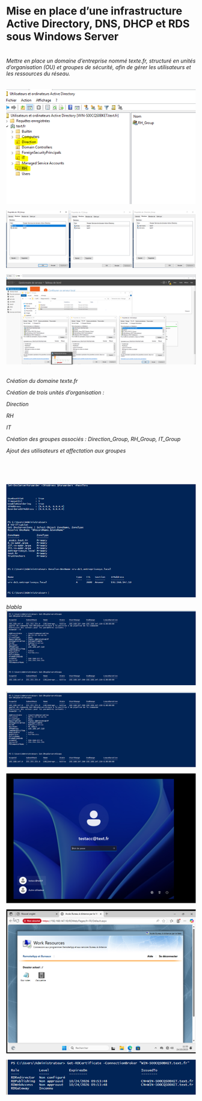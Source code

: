    <h1> Mise en place d’une infrastructure Active Directory, DNS, DHCP et RDS sous Windows Server<h1>
    <h6>Mettre en place un domaine d’entreprise nommé texte.fr, structuré en unités d’organisation (OU) et groupes de sécurité, afin de gérer les utilisateurs et les ressources du réseau.<h6>

![alt text](image-5.png)

![alt text](image-1.png)

![alt text](image-4.png)
<h6> Création du domaine texte.fr

Création de trois unités d’organisation :

Direction

RH

IT

Création des groupes associés : Direction_Group, RH_Group, IT_Group

Ajout des utilisateurs et affectation aux groupes
<h6>
<br><br>


![alt text](image-3.png)

blabla
![alt text](image.png)

![alt text](image.png)

![alt text](image-6.png)

![alt text](image-7.png)

![alt text](image-8.png)

